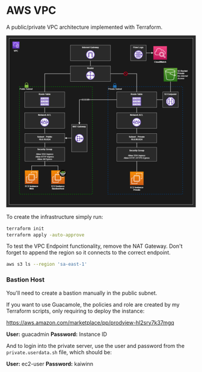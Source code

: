 # AWS VPC

A public/private VPC architecture implemented with Terraform.

<img src=".diagrams/aws.drawio.png" />

To create the infrastructure simply run:

```sh
terraform init
terraform apply -auto-approve
```

To test the VPC Endpoint functionality, remove the NAT Gateway. Don't forget to append the region so it connects to the correct endpoint.

```sh
aws s3 ls --region 'sa-east-1'
```

### Bastion Host

You'll need to create a bastion manually in the public subnet.

If you want to use Guacamole, the policies and role are created by my Terraform scripts, only requiring to deploy the instance:

https://aws.amazon.com/marketplace/pp/prodview-hl2sry7k37mgq

**User:** guacadmin
**Password:** Instance ID

And to login into the private server, use the user and password from the `private.userdata.sh` file, which should be:

**User:** ec2-user
**Password:** kaiwinn
